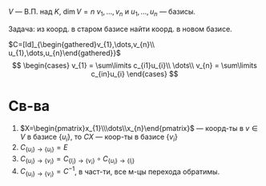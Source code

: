 $V$ — В.П. над $K$, $\dim V = n$
$v_{1},\dots,v_{n}$ и $u_{1},\dots,u_{n}$ — базисы.

Задача: из коорд. в старом базисе найти коорд. в новом базисе.

$C=[Id]_{\begin{gathered}v_{1},\dots,v_{n}\\ u_{1},\dots,u_{n}\end{gathered}}$ 
$$
\begin{cases}
v_{1} = \sum\limits c_{i1}u_{i}\\
\dots\\
v_{n} = \sum\limits c_{in}u_{i}
\end{cases}
$$

# Св-ва

1. $X=\begin{pmatrix}x_{1}\\\dots\\x_{n}\end{pmatrix}$ — коорд-ты в $v \in V$ в базисе $\{ u_{i} \}$, то $CX$ — коор-ты в базисе $\{ v_{i} \}$
2. $C_{\{ u_{i} \}\to \{ u_{i} \}}=E$
3. $C_{\{ u_{i} \}\to \{ v_{i} \}}=C_{\{ l_{i} \}\to \{ v_{i} \}}\circ C_{\{ u_{i} \}\to \{ l_{i} \}}$
4. $C_{\{ u_{i} \}\to \{ v_{i} \}}=C^{-1}$, в част-ти, все м-цы перехода обратимы.
